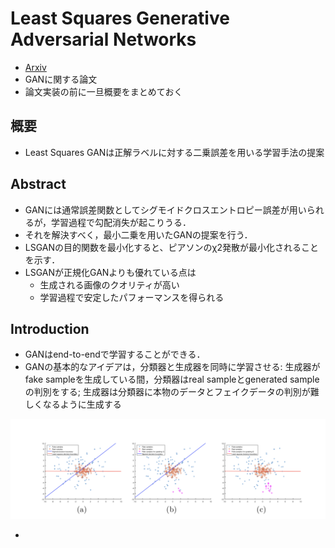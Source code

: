 # Least Squares Generative Adversarial Networks

- [Arxiv](https://arxiv.org/pdf/1611.04076.pdf)
- GANに関する論文
- 論文実装の前に一旦概要をまとめておく


## 概要

- Least Squares GANは正解ラベルに対する二乗誤差を用いる学習手法の提案


## Abstract

- GANには通常誤差関数としてシグモイドクロスエントロピー誤差が用いられるが，学習過程で勾配消失が起こりうる．
- それを解決すべく，最小二乗を用いたGANの提案を行う．
- LSGANの目的関数を最小化すると、ピアソンのχ2発散が最小化されることを示す．
- LSGANが正規化GANよりも優れている点は
	- 生成される画像のクオリティが高い
	- 学習過程で安定したパフォーマンスを得られる

## Introduction

- GANはend-to-endで学習することができる．
- GANの基本的なアイデアは，分類器と生成器を同時に学習させる: 生成器がfake sampleを生成している間，分類器はreal sampleとgenerated sampleの判別をする; 生成器は分類器に本物のデータとフェイクデータの判別が難しくなるように生成する

![](./img/lsgan.png)

- 
